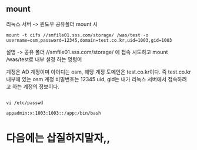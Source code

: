 ## mount

리눅스 서버 -> 윈도우 공유폴더 mount 시

```
mount -t cifs //smfile01.sss.com/storage/ /was/test -o username=osm,password=12345,domain=test.co.kr,uid=1003,gid=1003
```

설명 -> 공유 폴더 //smfile01.sss.com/storage/ 에 접속 시도하고 mount /was/test로 내부 설정 하는 명령어

계정은 AD 계정이며 아이디는 osm, 해당 계정 도메인은 test.co.kr이다. 즉 test.co.kr내부에 있는 osm 계정 비밀번호는 12345
uid, gid는 내가 리눅스 서버에서 접속하려고 하는 계정의 정보이다.

```

vi /etc/passwd

appadmin:x:1003:1003::/app:/bin/bash
```

# 다음에는 삽질하지말자,,

